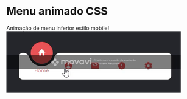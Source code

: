 # Menu animado CSS
Animação de menu inferior estilo mobile!
![alt text](https://github.com/lucasgerevini/html-css/blob/main/tumbs/menu-animado-css.gif)
